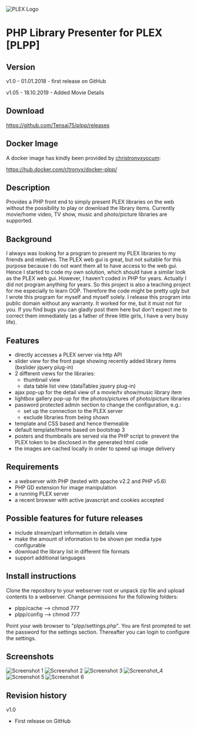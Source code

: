 ![PLEX Logo](https://github.com/Tensai75/plpp/raw/master/favicon.ico)

PHP Library Presenter for PLEX [PLPP]
=====================================

Version
-------

v1.0 - 01.01.2018 - first release on GitHub

v1.05 - 18.10.2019 - Added Movie Details


Download
--------

https://github.com/Tensai75/plpp/releases


Docker Image
------------

A docker image has kindly been provided by [christronyxyocum](https://github.com/christronyxyocum):

https://hub.docker.com/r/tronyx/docker-plpp/


Description
-----------

Provides a PHP front end to simply present PLEX libraries on the web without the possibility to play or download the library items. Currently movie/home video, TV show, music and photo/picture libraries are supported.


Background
----------

I always was looking for a program to present my PLEX libraries to my friends and relatives. The PLEX web gui is great, but not suitable for this purpose because I do not want them all to have access to the web gui. Hence I started to code my own solution, which should have a similar look as the PLEX web gui.
However, I haven't coded in PHP for years. Actually I did not program anything for years. So this project is also a teaching project for me especially to learn OOP. Therefore the code might be pretty ugly but I wrote this program for myself and myself solely. I release this program into public domain without any warranty. It worked for me, but it must not for you.
If you find bugs you can gladly post them here but don't expect me to correct them immediately (as a father of three little girls, I have a very busy life).


Features
--------

 * directly accesses a PLEX server via http API
 * slider view for the front page showing recently added library items (bxslider jquery plug-in)
 * 2 different views for the libraries:
   * thumbnail view
   * data table list view (dataTables jquery plug-in)
 * ajax pop-up for the detail view of a movie/tv show/music library item
 * lightbox gallery pop-up for the photos/pictures of photo/picture libraries
 * password protected admin section to change the configuration, e.g.:
   * set up the connection to the PLEX server
   * exclude libraries from being shown
 * template and CSS based and hence themeable
 * default template/theme based on bootstrap 3
 * posters and thumbnails are served via the PHP script to prevent the PLEX token to be disclosed in the generated html code
 * the images are cached locally in order to speed up image delivery


Requirements
------------

 * a webserver with PHP (tested with apache v2.2 and PHP v5.6)
 * PHP GD extension for image manipulation
 * a running PLEX server
 * a recent browser with active javascript and cookies accepted


Possible features for future releases
-------------------------------------

 * include stream/part information in details view
 * make the amount of information to be shown per media type configurable
 * download the library list in different file formats
 * support additional languages


Install instructions
--------------------

Clone the repository to your webserver root or unpack zip file and upload contents to a webserver.
Change permissions for the following folders:

 * plpp/cache --> chmod 777
 * plpp/config --> chmod 777

Point your web browser to "plpp/settings.php". You are first prompted to set the password for the settings section. Thereafter you can login to configure the settings.


Screenshots
-------------

![Screenshot 1](https://github.com/Tensai75/plpp/raw/master/screenshots/plpp1.jpg)
![Screenshot 2](https://github.com/Tensai75/plpp/raw/master/screenshots/plpp2.jpg)
![Screenshot 3](https://github.com/Tensai75/plpp/raw/master/screenshots/plpp3.jpg)
![Screenshot_4](https://github.com/neapolis79/plpp/blob/master/screenshots/Screeshots%204%20(neapolis79).JPG)
![Screenshot 5](https://github.com/Tensai75/plpp/raw/master/screenshots/plpp5.jpg)
![Screenshot 6](https://github.com/Tensai75/plpp/raw/master/screenshots/plpp6.jpg)


Revision history
----------------

v1.0

 * First release on GitHub
